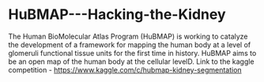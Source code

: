 # HuBMAP---Hacking-the-Kidney
The Human BioMolecular Atlas Program (HuBMAP) is working to catalyze the development of a framework for mapping the human body at a level of glomeruli functional tissue units for the first time in history. HuBMAP aims to be an open map of the human body at the cellular levelD.  Link to the kaggle competition - https://www.kaggle.com/c/hubmap-kidney-segmentation
